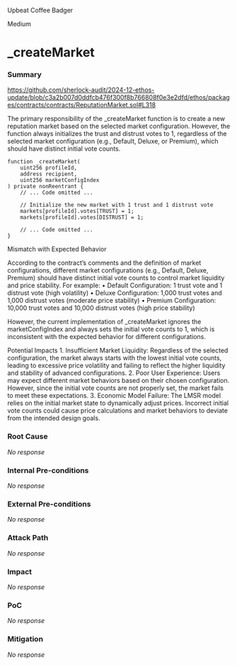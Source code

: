 Upbeat Coffee Badger

Medium

# _createMarket

### Summary

https://github.com/sherlock-audit/2024-12-ethos-update/blob/c3a2b007d0ddfcb476f300f8b766808f0e3e2dfd/ethos/packages/contracts/contracts/ReputationMarket.sol#L318

The primary responsibility of the _createMarket function is to create a new reputation market based on the selected market configuration. However, the function always initializes the trust and distrust votes to 1, regardless of the selected market configuration (e.g., Default, Deluxe, or Premium), which should have distinct initial vote counts.
```solidity
function _createMarket(
    uint256 profileId,
    address recipient,
    uint256 marketConfigIndex
) private nonReentrant {
    // ... Code omitted ...

    // Initialize the new market with 1 trust and 1 distrust vote
    markets[profileId].votes[TRUST] = 1;
    markets[profileId].votes[DISTRUST] = 1;
    
    // ... Code omitted ...
}
```
Mismatch with Expected Behavior

According to the contract’s comments and the definition of market configurations, different market configurations (e.g., Default, Deluxe, Premium) should have distinct initial vote counts to control market liquidity and price stability. For example:
	•	Default Configuration: 1 trust vote and 1 distrust vote (high volatility)
	•	Deluxe Configuration: 1,000 trust votes and 1,000 distrust votes (moderate price stability)
	•	Premium Configuration: 10,000 trust votes and 10,000 distrust votes (high price stability)

However, the current implementation of _createMarket ignores the marketConfigIndex and always sets the initial vote counts to 1, which is inconsistent with the expected behavior for different configurations.

Potential Impacts
	1.	Insufficient Market Liquidity: Regardless of the selected configuration, the market always starts with the lowest initial vote counts, leading to excessive price volatility and failing to reflect the higher liquidity and stability of advanced configurations.
	2.	Poor User Experience: Users may expect different market behaviors based on their chosen configuration. However, since the initial vote counts are not properly set, the market fails to meet these expectations.
	3.	Economic Model Failure: The LMSR model relies on the initial market state to dynamically adjust prices. Incorrect initial vote counts could cause price calculations and market behaviors to deviate from the intended design goals.


### Root Cause

_No response_

### Internal Pre-conditions

_No response_

### External Pre-conditions

_No response_

### Attack Path

_No response_

### Impact

_No response_

### PoC

_No response_

### Mitigation

_No response_